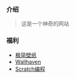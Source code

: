 ### 介绍

> 这是一个神奇的网站

### 福利

- [极简壁纸](https://bz.zzzmh.cn/index)
- [Wallhaven](https://wallhaven.cc/toplist)
- [Scratch编程](https://turbowarp.org/editor)
